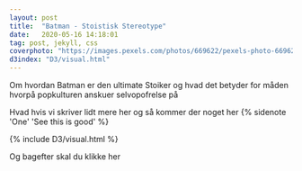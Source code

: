 ```yaml
---
layout: post
title:  "Batman - Stoistisk Stereotype"
date:   2020-05-16 14:18:01
tag: post, jekyll, css
coverphoto: "https://images.pexels.com/photos/669622/pexels-photo-669622.jpeg?w=640"
d3index: "D3/visual.html"
---
```



Om hvordan Batman er den ultimate Stoiker og hvad det betyder for måden hvorpå popkulturen anskuer selvopofrelse på
<!--more-->

Hvad hvis vi skriver lidt mere her og så kommer der noget her
{% sidenote 'One' 'See this is good' %}

 <div>{% include D3/visual.html %}</div> 
 

Og bagefter skal du klikke her



